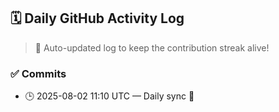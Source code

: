 ## 🗓️ Daily GitHub Activity Log

> 🤖 Auto-updated log to keep the contribution streak alive!

### ✅ Commits

- 🕒 2025-08-02 11:10 UTC — Daily sync 🌿

